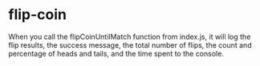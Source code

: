 # flip-coin

When you call the flipCoinUntilMatch function from index.js, it will log the flip results, the success message, the total number of flips, the count and percentage of heads and tails, and the time spent to the console.
